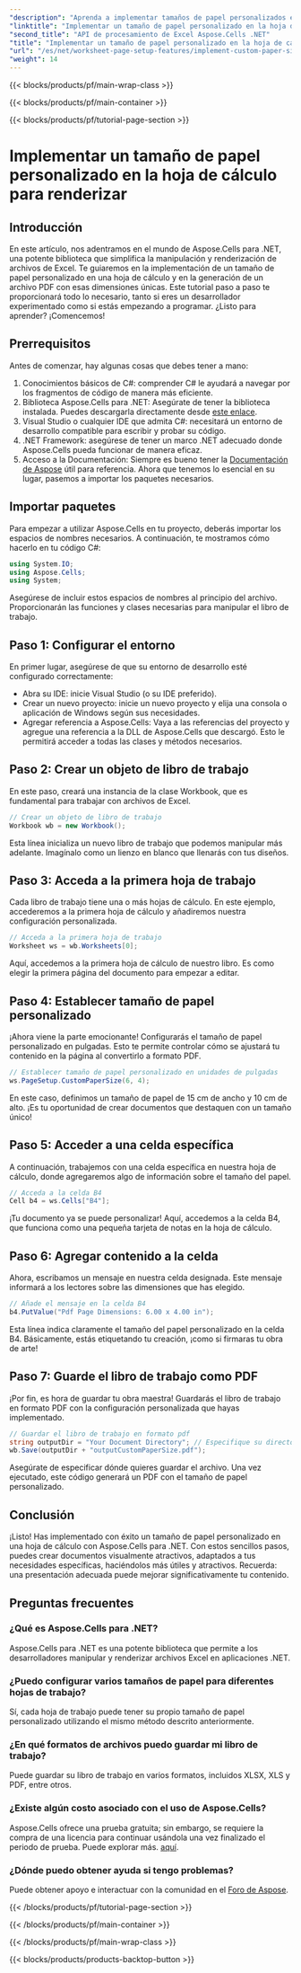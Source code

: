 ```yaml
---
"description": "Aprenda a implementar tamaños de papel personalizados en hojas de cálculo con Aspose.Cells para .NET. Pasos sencillos para generar documentos PDF personalizados."
"linktitle": "Implementar un tamaño de papel personalizado en la hoja de cálculo para renderizar"
"second_title": "API de procesamiento de Excel Aspose.Cells .NET"
"title": "Implementar un tamaño de papel personalizado en la hoja de cálculo para renderizar"
"url": "/es/net/worksheet-page-setup-features/implement-custom-paper-size-for-rendering/"
"weight": 14
---
```


{{< blocks/products/pf/main-wrap-class >}}

{{< blocks/products/pf/main-container >}}

{{< blocks/products/pf/tutorial-page-section >}}

# Implementar un tamaño de papel personalizado en la hoja de cálculo para renderizar

## Introducción
En este artículo, nos adentramos en el mundo de Aspose.Cells para .NET, una potente biblioteca que simplifica la manipulación y renderización de archivos de Excel. Te guiaremos en la implementación de un tamaño de papel personalizado en una hoja de cálculo y en la generación de un archivo PDF con esas dimensiones únicas. Este tutorial paso a paso te proporcionará todo lo necesario, tanto si eres un desarrollador experimentado como si estás empezando a programar.
¿Listo para aprender? ¡Comencemos!
## Prerrequisitos
Antes de comenzar, hay algunas cosas que debes tener a mano:
1. Conocimientos básicos de C#: comprender C# le ayudará a navegar por los fragmentos de código de manera más eficiente.
2. Biblioteca Aspose.Cells para .NET: Asegúrate de tener la biblioteca instalada. Puedes descargarla directamente desde [este enlace](https://releases.aspose.com/cells/net/).
3. Visual Studio o cualquier IDE que admita C#: necesitará un entorno de desarrollo compatible para escribir y probar su código.
4. .NET Framework: asegúrese de tener un marco .NET adecuado donde Aspose.Cells pueda funcionar de manera eficaz.
5. Acceso a la Documentación: Siempre es bueno tener la [Documentación de Aspose](https://reference.aspose.com/cells/net/) útil para referencia.
Ahora que tenemos lo esencial en su lugar, pasemos a importar los paquetes necesarios.
## Importar paquetes
Para empezar a utilizar Aspose.Cells en tu proyecto, deberás importar los espacios de nombres necesarios. A continuación, te mostramos cómo hacerlo en tu código C#:
```csharp
using System.IO;
using Aspose.Cells;
using System;
```
Asegúrese de incluir estos espacios de nombres al principio del archivo. Proporcionarán las funciones y clases necesarias para manipular el libro de trabajo.
## Paso 1: Configurar el entorno
En primer lugar, asegúrese de que su entorno de desarrollo esté configurado correctamente:
- Abra su IDE: inicie Visual Studio (o su IDE preferido).
- Crear un nuevo proyecto: inicie un nuevo proyecto y elija una consola o aplicación de Windows según sus necesidades.
- Agregar referencia a Aspose.Cells: Vaya a las referencias del proyecto y agregue una referencia a la DLL de Aspose.Cells que descargó. Esto le permitirá acceder a todas las clases y métodos necesarios.
## Paso 2: Crear un objeto de libro de trabajo
En este paso, creará una instancia de la clase Workbook, que es fundamental para trabajar con archivos de Excel. 
```csharp
// Crear un objeto de libro de trabajo
Workbook wb = new Workbook();
```
Esta línea inicializa un nuevo libro de trabajo que podemos manipular más adelante. Imagínalo como un lienzo en blanco que llenarás con tus diseños.
## Paso 3: Acceda a la primera hoja de trabajo
Cada libro de trabajo tiene una o más hojas de cálculo. En este ejemplo, accederemos a la primera hoja de cálculo y añadiremos nuestra configuración personalizada.
```csharp
// Acceda a la primera hoja de trabajo
Worksheet ws = wb.Worksheets[0];
```
Aquí, accedemos a la primera hoja de cálculo de nuestro libro. Es como elegir la primera página del documento para empezar a editar.
## Paso 4: Establecer tamaño de papel personalizado
¡Ahora viene la parte emocionante! Configurarás el tamaño de papel personalizado en pulgadas. Esto te permite controlar cómo se ajustará tu contenido en la página al convertirlo a formato PDF.
```csharp
// Establecer tamaño de papel personalizado en unidades de pulgadas
ws.PageSetup.CustomPaperSize(6, 4);
```
En este caso, definimos un tamaño de papel de 15 cm de ancho y 10 cm de alto. ¡Es tu oportunidad de crear documentos que destaquen con un tamaño único!
## Paso 5: Acceder a una celda específica
A continuación, trabajemos con una celda específica en nuestra hoja de cálculo, donde agregaremos algo de información sobre el tamaño del papel.
```csharp
// Acceda a la celda B4
Cell b4 = ws.Cells["B4"];
```
¡Tu documento ya se puede personalizar! Aquí, accedemos a la celda B4, que funciona como una pequeña tarjeta de notas en la hoja de cálculo.
## Paso 6: Agregar contenido a la celda
Ahora, escribamos un mensaje en nuestra celda designada. Este mensaje informará a los lectores sobre las dimensiones que has elegido.
```csharp
// Añade el mensaje en la celda B4
b4.PutValue("Pdf Page Dimensions: 6.00 x 4.00 in");
```
Esta línea indica claramente el tamaño del papel personalizado en la celda B4. Básicamente, estás etiquetando tu creación, ¡como si firmaras tu obra de arte!
## Paso 7: Guarde el libro de trabajo como PDF
¡Por fin, es hora de guardar tu obra maestra! Guardarás el libro de trabajo en formato PDF con la configuración personalizada que hayas implementado.
```csharp
// Guardar el libro de trabajo en formato pdf
string outputDir = "Your Document Directory"; // Especifique su directorio de salida
wb.Save(outputDir + "outputCustomPaperSize.pdf");
```
Asegúrate de especificar dónde quieres guardar el archivo. Una vez ejecutado, este código generará un PDF con el tamaño de papel personalizado.
## Conclusión
¡Listo! Has implementado con éxito un tamaño de papel personalizado en una hoja de cálculo con Aspose.Cells para .NET. Con estos sencillos pasos, puedes crear documentos visualmente atractivos, adaptados a tus necesidades específicas, haciéndolos más útiles y atractivos. Recuerda: una presentación adecuada puede mejorar significativamente tu contenido.
## Preguntas frecuentes
### ¿Qué es Aspose.Cells para .NET?
Aspose.Cells para .NET es una potente biblioteca que permite a los desarrolladores manipular y renderizar archivos Excel en aplicaciones .NET.
### ¿Puedo configurar varios tamaños de papel para diferentes hojas de trabajo?
Sí, cada hoja de trabajo puede tener su propio tamaño de papel personalizado utilizando el mismo método descrito anteriormente.
### ¿En qué formatos de archivos puedo guardar mi libro de trabajo?
Puede guardar su libro de trabajo en varios formatos, incluidos XLSX, XLS y PDF, entre otros.
### ¿Existe algún costo asociado con el uso de Aspose.Cells?
Aspose.Cells ofrece una prueba gratuita; sin embargo, se requiere la compra de una licencia para continuar usándola una vez finalizado el periodo de prueba. Puede explorar más. [aquí](https://purchase.aspose.com/buy).
### ¿Dónde puedo obtener ayuda si tengo problemas?
Puede obtener apoyo e interactuar con la comunidad en el [Foro de Aspose](https://forum.aspose.com/c/cells/9).

{{< /blocks/products/pf/tutorial-page-section >}}

{{< /blocks/products/pf/main-container >}}

{{< /blocks/products/pf/main-wrap-class >}}

{{< blocks/products/products-backtop-button >}}